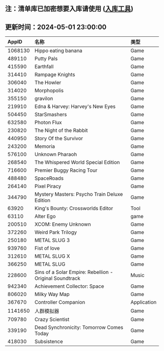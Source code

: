 ## 注：清单库已加密想要入库请使用 ([入库工具](https://github.com/BlankTMing/ManifestAutoUpdate/releases))

## 更新时间：2024-05-01 23:00:00
| AppID | 名称 | 类型  |
| :-------------------- | :----------------------------- | :----------- |
| 1068130 | Hippo eating banana| Game |
| 489110 | Putty Pals| Game |
| 415590 | Earthfall| Game |
| 314410 | Rampage Knights| Game |
| 306040 | The Howler| Game |
| 314020 | Morphopolis| Game |
| 355150 | gravilon| Game |
| 219910 | Edna & Harvey: Harvey's New Eyes| Game |
| 504450 | StarSmashers| Game |
| 632580 | Photon Flux| Game |
| 230820 | The Night of the Rabbit| Game |
| 440950 | Story Of the Survivor| Game |
| 243200 | Memoria| Game |
| 576100 | Unknown Pharaoh| Game |
| 268540 | The Whispered World Special Edition| Game |
| 716600 | Premier Buggy Racing Tour| Game |
| 488480 | SpaceRoads| Game |
| 264140 | Pixel Piracy| Game |
| 344790 | Mystery Masters: Psycho Train Deluxe Edition| Game |
| 63920 | King's Bounty: Crossworlds Editor| Tool |
| 63110 | Alter Ego| game |
| 200510 | XCOM: Enemy Unknown| Game |
| 372260 | Weird Park Trilogy| Game |
| 250180 | METAL SLUG 3| Game |
| 939760 | Fist of love| Game |
| 312610 | METAL SLUG X| Game |
| 366250 | METAL SLUG| Game |
| 228600 | Sins of a Solar Empire: Rebellion - Original Soundtrack| Music |
| 942340 | Achievement Collector: Space| Game |
| 806020 | Milky Way Map| Game |
| 367670 | Controller Companion| Application |
| 1141650 | 人群模拟器| Game |
| 709780 | Crazy Scientist| Game |
| 339190 | Dead Synchronicity: Tomorrow Comes Today| Game |
| 418030 | Subsistence| Game |
